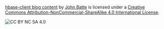[hbase-client blog content](http://thetribe.github.io/hbase-client/blog/) by [John Batte](https://github.com/jbatte47) is licensed under a [Creative Commons Attribution-NonCommercial-ShareAlike 4.0 International License](http://creativecommons.org/licenses/by-nc-sa/4.0/).

![CC BY NC SA 4.0](http://i.creativecommons.org/l/by-nc-sa/4.0/88x31.png)